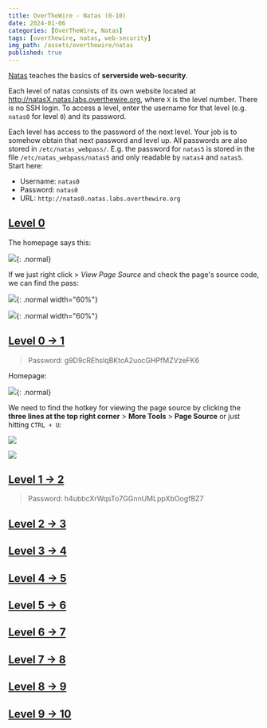 ```yaml
---
title: OverTheWire - Natas (0-10)
date: 2024-01-06
categories: [OverTheWire, Natas]
tags: [overthewire, natas, web-security]
img_path: /assets/overthewire/natas
published: true
---
```


[Natas](https://overthewire.org/wargames/natas/) teaches the basics of **serverside web-security**.

Each level of natas consists of its own website located at http://natasX.natas.labs.overthewire.org, where `X` is the level number. There is no SSH login. To access a level, enter the username for that level (e.g. `natas0` for level `0`) and its password.

Each level has access to the password of the next level. Your job is to somehow obtain that next password and level up. All passwords are also stored in `/etc/natas_webpass/`. E.g. the password for `natas5` is stored in the file `/etc/natas_webpass/natas5` and only readable by `natas4` and `natas5`. Start here:
- Username: `natas0`
- Password: `natas0`
- URL: `http://natas0.natas.labs.overthewire.org`

## [Level 0](https://overthewire.org/wargames/natas/natas0.html)

The homepage says this:

![](natas0_home.png){: .normal}

If we just right click > *View Page Source* and check the page's source code, we can find the pass:

![](natas0_source.png){: .normal width="60%"}

![](natas0_pass.png){: .normal width="60%"}


## [Level 0 &rarr; 1](https://overthewire.org/wargames/natas/natas1.html)

> Password: g9D9cREhslqBKtcA2uocGHPfMZVzeFK6

Homepage:

![](natas1_home.png){: .normal}

We need to find the hotkey for viewing the page source by clicking the **three lines at the top right corner** > **More Tools** > **Page Source** or just hitting `CTRL + U`:

![](natas1_page_source_hotkey.png)

![](natas1_pass.png)

## [Level 1 &rarr; 2](https://overthewire.org/wargames/natas/natas2.html)

> Password: h4ubbcXrWqsTo7GGnnUMLppXbOogfBZ7



## [Level 2 &rarr; 3](https://overthewire.org/wargames/natas/natas3.html)
## [Level 3 &rarr; 4](https://overthewire.org/wargames/natas/natas4.html)
## [Level 4 &rarr; 5](https://overthewire.org/wargames/natas/natas5.html)
## [Level 5 &rarr; 6](https://overthewire.org/wargames/natas/natas6.html)
## [Level 6 &rarr; 7](https://overthewire.org/wargames/natas/natas7.html)
## [Level 7 &rarr; 8](https://overthewire.org/wargames/natas/natas8.html)
## [Level 8 &rarr; 9](https://overthewire.org/wargames/natas/natas9.html)
## [Level 9 &rarr; 10](https://overthewire.org/wargames/natas/natas10.html)


<!--
---

<center> <a href="https://cspanias.github.io/posts/OverTheWire-Natas-(0-10)/">[Level 0-10]</a> </center>

---
-->